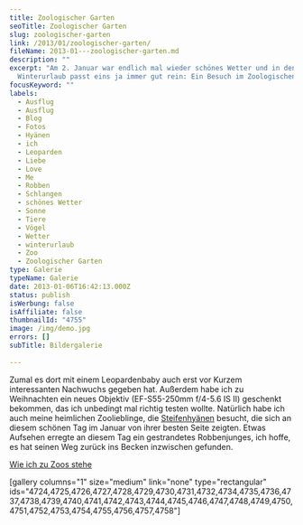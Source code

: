 ```yaml
---
title: Zoologischer Garten
seoTitle: Zoologischer Garten
slug: zoologischer-garten
link: /2013/01/zoologischer-garten/
fileName: 2013-01---zoologischer-garten.md
description: ""
excerpt: "Am 2. Januar war endlich mal wieder schönes Wetter und in den
  Winterurlaub passt eins ja immer gut rein: Ein Besuch im Zoologischen Garten."
focusKeyword: ""
labels:
  - Ausflug
  - Ausflug
  - Blog
  - Fotos
  - Hyänen
  - ich
  - Leoparden
  - Liebe
  - Love
  - Me
  - Robben
  - Schlangen
  - schönes Wetter
  - Sonne
  - Tiere
  - Vögel
  - Wetter
  - winterurlaub
  - Zoo
  - Zoologischer Garten
type: Galerie
typeName: Galerie
date: 2013-01-06T16:42:13.000Z
status: publish
isWerbung: false
isAffiliate: false
thumbnailId: "4755"
image: /img/demo.jpg
errors: []
subTitle: Bildergalerie
  
---
```


Zumal es dort mit einem Leopardenbaby auch erst vor Kurzem interessanten
Nachwuchs gegeben hat. Außerdem habe ich zu Weihnachten ein neues Objektiv
(EF-S55-250mm f/4-5.6 IS II) geschenkt bekommen, das ich unbedingt mal richtig
testen wollte. Natürlich habe ich auch meine heimlichen Zoolieblinge, die
[Steifenhyänen](http://de.wikipedia.org/wiki/Streifenhyäne) besucht, die sich an
diesem schönen Tag im Januar von ihrer besten Seite zeigten. Etwas Aufsehen
erregte an diesem Tag ein gestrandetes Robbenjunges, ich hoffe, es hat seinen
Weg zurück ins Becken inzwischen gefunden.

[Wie ich zu Zoos stehe](/2015/04/wie-ich-zu-zoos-stehe/)

[gallery columns="1" size="medium" link="none" type="rectangular"
ids="4724,4725,4726,4727,4728,4729,4730,4731,4732,4734,4735,4736,4737,4738,4739,4740,4741,4742,4743,4744,4745,4746,4747,4748,4749,4750,4751,4752,4753,4754,4755,4756,4757,4758"]

  